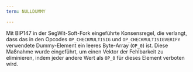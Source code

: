 ```yaml
---
term: NULLDUMMY

---
```

Mit BIP147 in der SegWit-Soft-Fork eingeführte Konsensregel, die verlangt, dass das in den Opcodes `OP_CHECKMULTISIG` und `OP_CHECKMULTISIGVERIFY` verwendete Dummy-Element ein leeres Byte-Array (`OP_0`) ist. Diese Maßnahme wurde eingeführt, um einen Vektor der Fehlbarkeit zu eliminieren, indem jeder andere Wert als `OP_0` für dieses Element verboten wird.
